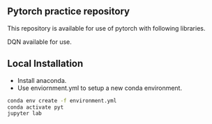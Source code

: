 ## Pytorch practice repository
This repository is available for use of pytorch with following libraries.

DQN available for use.

## Local Installation

* Install anaconda.
* Use enviornment.yml to setup a new conda environment.

```bash
conda env create -f environment.yml
conda activate pyt
jupyter lab
```